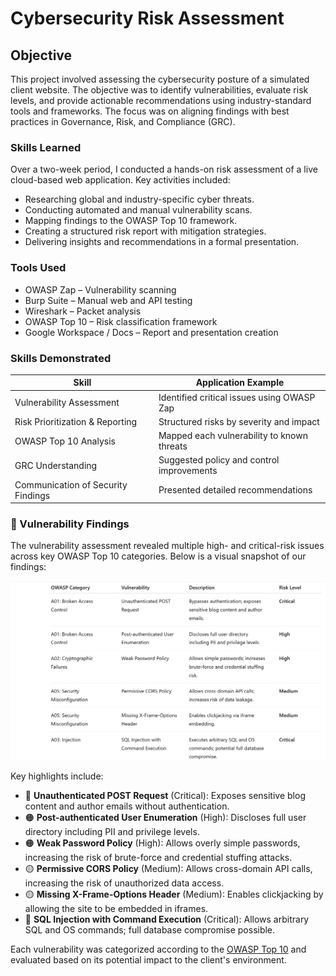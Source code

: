 # Cybersecurity Risk Assessment

## Objective

This project involved assessing the cybersecurity posture of a simulated client website. The objective was to identify vulnerabilities, evaluate risk levels, and provide actionable recommendations using industry-standard tools and frameworks. The focus was on aligning findings with best practices in Governance, Risk, and Compliance (GRC).

### Skills Learned
Over a two-week period, I conducted a hands-on risk assessment of a live cloud-based web application. Key activities included:
- Researching global and industry-specific cyber threats.
- Conducting automated and manual vulnerability scans.
- Mapping findings to the OWASP Top 10 framework.
- Creating a structured risk report with mitigation strategies.
- Delivering insights and recommendations in a formal presentation.

### Tools Used

- OWASP Zap – Vulnerability scanning
- Burp Suite – Manual web and API testing
- Wireshark – Packet analysis
- OWASP Top 10 – Risk classification framework
- Google Workspace / Docs – Report and presentation creation

### Skills Demonstrated

| Skill                              | Application Example                        |
| ---------------------------------- | ------------------------------------------ |
| Vulnerability Assessment           | Identified critical issues using OWASP Zap |
| Risk Prioritization & Reporting    | Structured risks by severity and impact    |
| OWASP Top 10 Analysis              | Mapped each vulnerability to known threats |
| GRC Understanding                  | Suggested policy and control improvements  |
| Communication of Security Findings | Presented detailed recommendations         |

### 🔎 Vulnerability Findings
The vulnerability assessment revealed multiple high- and critical-risk issues across key OWASP Top 10 categories. Below is a visual snapshot of our findings:

![Vulnerability Findings](./vulnerability-findings.png)

Key highlights include:

- 🔴 **Unauthenticated POST Request** (Critical): Exposes sensitive blog content and author emails without authentication.
- 🟠 **Post-authenticated User Enumeration** (High): Discloses full user directory including PII and privilege levels.
- 🟠 **Weak Password Policy** (High): Allows overly simple passwords, increasing the risk of brute-force and credential stuffing attacks.
- 🟡 **Permissive CORS Policy** (Medium): Allows cross-domain API calls, increasing the risk of unauthorized data access.
- 🟡 **Missing X-Frame-Options Header** (Medium): Enables clickjacking by allowing the site to be embedded in iframes.
- 🔴 **SQL Injection with Command Execution** (Critical): Allows arbitrary SQL and OS commands; full database compromise possible.

Each vulnerability was categorized according to the [OWASP Top 10](https://owasp.org/www-project-top-ten/) and evaluated based on its potential impact to the client's environment.
